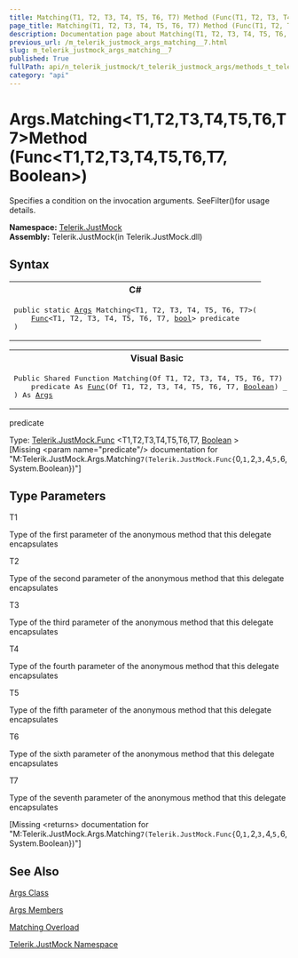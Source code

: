 ```yaml
---
title: Matching(T1, T2, T3, T4, T5, T6, T7) Method (Func(T1, T2, T3, T4, T5, T6, T7, Boolean))
page_title: Matching(T1, T2, T3, T4, T5, T6, T7) Method (Func(T1, T2, T3, T4, T5, T6, T7, Boolean)) | JustMock Documentation
description: Documentation page about Matching(T1, T2, T3, T4, T5, T6, T7) Method (Func(T1, T2, T3, T4, T5, T6, T7, Boolean)).
previous_url: /m_telerik_justmock_args_matching__7.html
slug: m_telerik_justmock_args_matching__7
published: True
fullPath: api/n_telerik_justmock/t_telerik_justmock_args/methods_t_telerik_justmock_args/overload_telerik_justmock_args_matching/m_telerik_justmock_args_matching__7
category: "api"
---
```


# Args.Matching&lt;T1,T2,T3,T4,T5,T6,T7&gt;Method (Func&lt;T1,T2,T3,T4,T5,T6,T7, Boolean&gt;)



Specifies a condition on the invocation arguments. SeeFilter()for usage details.


 **Namespace:**  [Telerik.JustMock](n_telerik_justmock) <br> **Assembly:** Telerik.JustMock(in Telerik.JustMock.dll)
## Syntax


<div id="syntaxCodeBlocks" class="code"><span codeLanguage="CSharp"><table><tr><th>C#</th></tr><tr><td><pre xml:space="preserve"><span class="keyword">public</span> <span class="keyword">static</span> <a href="T_Telerik_JustMock_Args.html">Args</a> <span class="identifier">Matching</span>&lt;T1, T2, T3, T4, T5, T6, T7&gt;(
	<a href="T_Telerik_JustMock_Func_8.html">Func</a>&lt;T1, T2, T3, T4, T5, T6, T7, <a href="https://msdn2.microsoft.com/en-us/library/a28wyd50" target="_blank">bool</a>&gt; <span class="parameter">predicate</span>
)
</pre></td></tr></table></span><span codeLanguage="VisualBasicDeclaration"><table><tr><th>Visual Basic</th></tr><tr><td><pre xml:space="preserve"><span class="keyword">Public</span> <span class="keyword">Shared</span> <span class="keyword">Function</span> <span class="identifier">Matching</span>(<span class="keyword">Of</span> T1, T2, T3, T4, T5, T6, T7) ( _
	<span class="parameter">predicate</span> <span class="keyword">As</span> <a href="T_Telerik_JustMock_Func_8.html">Func</a>(<span class="keyword">Of</span> T1, T2, T3, T4, T5, T6, T7, <a href="https://msdn2.microsoft.com/en-us/library/a28wyd50" target="_blank">Boolean</a>) _
) <span class="keyword">As</span> <a href="T_Telerik_JustMock_Args.html">Args</a></pre></td></tr></table></span></div>



predicate<br>


Type: [Telerik.JustMock.Func](t_telerik_justmock_func_8) &lt;T1,T2,T3,T4,T5,T6,T7, [Boolean](a28wyd50) &gt;<br>
[Missing &lt;param name="predicate"/&gt; documentation for "M:Telerik.JustMock.Args.Matching``7(Telerik.JustMock.Func{``0,``1,``2,``3,``4,``5,``6,System.Boolean})"]




## Type Parameters




T1<br>


Type of the first parameter of the anonymous method that this delegate encapsulates

T2<br>


Type of the second parameter of the anonymous method that this delegate encapsulates

T3<br>


Type of the third parameter of the anonymous method that this delegate encapsulates

T4<br>


Type of the fourth parameter of the anonymous method that this delegate encapsulates

T5<br>


Type of the fifth parameter of the anonymous method that this delegate encapsulates

T6<br>


Type of the sixth parameter of the anonymous method that this delegate encapsulates

T7<br>


Type of the seventh parameter of the anonymous method that this delegate encapsulates



[Missing &lt;returns&gt; documentation for "M:Telerik.JustMock.Args.Matching``7(Telerik.JustMock.Func{``0,``1,``2,``3,``4,``5,``6,System.Boolean})"]


## See Also



 [Args Class](t_telerik_justmock_args) 

 [Args Members](allmembers_t_telerik_justmock_args) 

 [Matching Overload](overload_telerik_justmock_args_matching) 

 [Telerik.JustMock Namespace](n_telerik_justmock) 



